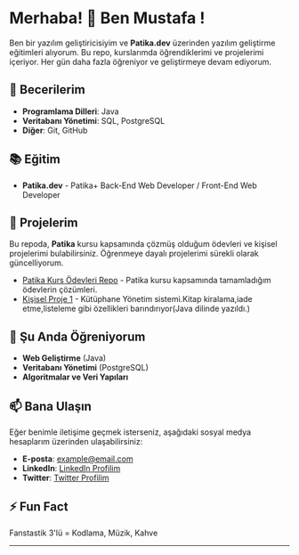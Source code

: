 # Merhaba! 👋 Ben Mustafa !

Ben bir yazılım geliştiricisiyim ve **Patika.dev** üzerinden yazılım geliştirme eğitimleri alıyorum. Bu repo, kurslarımda öğrendiklerimi ve projelerimi içeriyor. Her gün daha fazla öğreniyor ve geliştirmeye devam ediyorum.

## 🚀 Becerilerim

- **Programlama Dilleri**: Java
- **Veritabanı Yönetimi**: SQL, PostgreSQL
- **Diğer**: Git, GitHub

## 📚 Eğitim

- **Patika.dev** -  Patika+ Back-End Web Developer / Front-End Web Developer

## 🔭 Projelerim

Bu repoda, **Patika** kursu kapsamında çözmüş olduğum ödevleri ve kişisel projelerimi bulabilirsiniz. Öğrenmeye dayalı projelerimi sürekli olarak güncelliyorum.

- [Patika Kurs Ödevleri Repo]([https://github.com/username/patika-kurs-odevleri](https://github.com/MustafaTvs51/Patika_Works)) - Patika kursu kapsamında tamamladığım ödevlerin çözümleri.
- [Kişisel Proje 1]([https://github.com/username/proje1](https://github.com/MustafaTvs51/Library_System-master)) - Kütüphane Yönetim sistemi.Kitap kiralama,iade etme,listeleme gibi özellikleri barındırıyor(Java dilinde yazıldı.)

## 🌱 Şu Anda Öğreniyorum

- **Web Geliştirme** (Java)
- **Veritabanı Yönetimi** (PostgreSQL)
- **Algoritmalar ve Veri Yapıları**

## 📫 Bana Ulaşın

Eğer benimle iletişime geçmek isterseniz, aşağıdaki sosyal medya hesaplarım üzerinden ulaşabilirsiniz:

- **E-posta**: example@email.com
- **LinkedIn**: [LinkedIn Profilim](https://www.linkedin.com/in/your-profile)
- **Twitter**: [Twitter Profilim](https://twitter.com/your-profile)

## ⚡ Fun Fact

Fanstastik 3'lü = Kodlama, Müzik, Kahve

---
